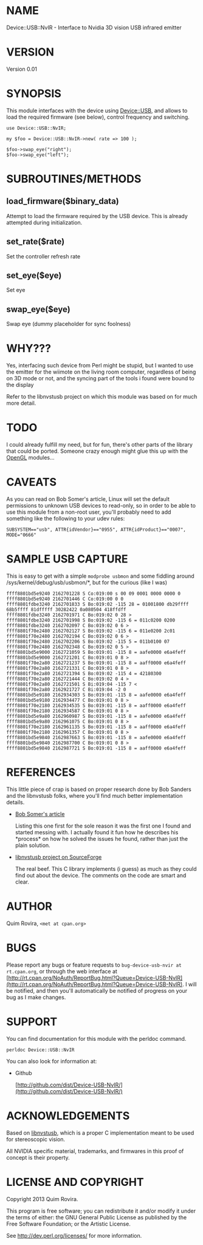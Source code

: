 # NAME

Device::USB::NvIR - Interface to Nvidia 3D vision USB infrared emitter

# VERSION

Version 0.01

# SYNOPSIS

This module interfaces with the device using [Device::USB](https://metacpan.org/pod/Device::USB), and allows to load
the required firmware (see below), control frequency and switching.

    use Device::USB::NvIR;

    my $foo = Device::USB::NvIR->new( rate => 100 );

    $foo->swap_eye("right");
    $foo->swap_eye("left");

# SUBROUTINES/METHODS

## load\_firmware($binary\_data)

Attempt to load the firmware required by the USB device.
This is already attempted during initialization.

## set\_rate($rate)

Set the controller refresh rate

## set\_eye($eye)

Set eye

## swap\_eye($eye)

Swap eye (dummy placeholder for sync foolness)

# WHY???

Yes, interfacing such device from Perl might be stupid, but I wanted to use the
emitter for the wiimote on the living room computer, regardless of being on 3D
mode or not, and the syncing part of the tools i found were bound to the display

Refer to the libnvstusb project on which this module was based on for much more
detail.

# TODO

I could already fulfill my need, but for fun, there's other parts of the library
that could be ported. Someone crazy enough might glue this up with the [OpenGL](https://metacpan.org/pod/OpenGL)
modules...

# CAVEATS

As you can read on Bob Somer's article, Linux will set the default permissions to
unknown USB devices to read-only, so in order to be able to use this module from
a non-root user, you'll probably need to add something like the following to your
udev rules:

    SUBSYSTEM=="usb", ATTR{idVendor}=="0955", ATTR{idProduct}=="0007", MODE="0666"

# SAMPLE USB CAPTURE

This is easy to get with a simple `modprobe usbmon` and some fiddling around
/sys/kernel/debug/usb/usbmon/\*, but for the curious (like I was)

    ffff8801bd5e9240 2162701228 S Co:019:00 s 00 09 0001 0000 0000 0
    ffff8801bd5e9240 2162701446 C Co:019:00 0 0
    ffff8801fdbe3240 2162701833 S Bo:019:02 -115 28 = 01001800 db29ffff 68b5ffff 81dfffff 30282422 0a080504 418ffdff
    ffff8801fdbe3240 2162701971 C Bo:019:02 0 28 >
    ffff8801fdbe3240 2162701998 S Bo:019:02 -115 6 = 011c0200 0200
    ffff8801fdbe3240 2162702097 C Bo:019:02 0 6 >
    ffff8801f70e2480 2162702127 S Bo:019:02 -115 6 = 011e0200 2c01
    ffff8801f70e2480 2162702194 C Bo:019:02 0 6 >
    ffff8801f70e2480 2162702206 S Bo:019:02 -115 5 = 011b0100 07
    ffff8801f70e2480 2162702348 C Bo:019:02 0 5 >
    ffff8801bd5e9000 2162721059 S Bo:019:01 -115 8 = aafe0000 e6a4feff
    ffff8801bd5e9000 2162721201 C Bo:019:01 0 8 >
    ffff8801f70e2a80 2162721237 S Bo:019:01 -115 8 = aaff0000 e6a4feff
    ffff8801f70e2a80 2162721331 C Bo:019:01 0 8 >
    ffff8801f70e2a80 2162721394 S Bo:019:02 -115 4 = 42180300
    ffff8801f70e2a80 2162721444 C Bo:019:02 0 4 >
    ffff8801f70e2a80 2162721501 S Bi:019:04 -115 7 <
    ffff8801f70e2a80 2162921727 C Bi:019:04 -2 0
    ffff8801bd5e9180 2162934303 S Bo:019:01 -115 8 = aafe0000 e6a4feff
    ffff8801bd5e9180 2162934477 C Bo:019:01 0 8 >
    ffff8801f70e2180 2162934535 S Bo:019:01 -115 8 = aaff0000 e6a4feff
    ffff8801f70e2180 2162934587 C Bo:019:01 0 8 >
    ffff8801bd5e9a80 2162960987 S Bo:019:01 -115 8 = aafe0000 e6a4feff
    ffff8801bd5e9a80 2162961075 C Bo:019:01 0 8 >
    ffff8801f70e2180 2162961135 S Bo:019:01 -115 8 = aaff0000 e6a4feff
    ffff8801f70e2180 2162961357 C Bo:019:01 0 8 >
    ffff8801bd5e9840 2162987663 S Bo:019:01 -115 8 = aafe0000 e6a4feff
    ffff8801bd5e9840 2162987700 C Bo:019:01 0 8 >
    ffff8801bd5e9840 2162987721 S Bo:019:01 -115 8 = aaff0000 e6a4feff

# REFERENCES

This little piece of crap is based on proper research done by Bob Sanders and the libnvstusb
folks, where you'll find much better implementation details.

- [Bob Somer's article](http://users.csc.calpoly.edu/~zwood/teaching/csc572/final11/rsomers/)

    Listing this one first for the sole reason it was the first one I found and started messing with.
    I actually found it fun how he describes his \*process\* on how he solved the issues he found, rather
    than just the plain solution.

- [libnvstusb project on SourceForge](http://sourceforge.net/projects/libnvstusb/)

    The real beef. This C library implements (i guess) as much as they could find out about the device.
    The comments on the code are smart and clear.

# AUTHOR

Quim Rovira, `<met at cpan.org>`

# BUGS

Please report any bugs or feature requests to `bug-device-usb-nvir at rt.cpan.org`, or through
the web interface at [http://rt.cpan.org/NoAuth/ReportBug.html?Queue=Device-USB-NvIR](http://rt.cpan.org/NoAuth/ReportBug.html?Queue=Device-USB-NvIR).  I will be notified, and then you'll
automatically be notified of progress on your bug as I make changes.

# SUPPORT

You can find documentation for this module with the perldoc command.

    perldoc Device::USB::NvIR

You can also look for information at:

- Github

    [http://github.com/dist/Device-USB-NvIR/](http://github.com/dist/Device-USB-NvIR/)

# ACKNOWLEDGEMENTS

Based on [libnvstusb](http://sourceforge.net/projects/libnvstusb), which is a proper C implementation meant to be used for stereoscopic vision.

All NVIDIA specific material, trademarks, and firmwares in this proof of concept is their property.

# LICENSE AND COPYRIGHT

Copyright 2013 Quim Rovira.

This program is free software; you can redistribute it and/or modify it
under the terms of either: the GNU General Public License as published
by the Free Software Foundation; or the Artistic License.

See http://dev.perl.org/licenses/ for more information.

